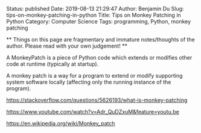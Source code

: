 Status: published
Date: 2019-08-13 21:29:47
Author: Benjamin Du
Slug: tips-on-monkey-patching-in-python
Title: Tips on Monkey Patching in Python
Category: Computer Science
Tags: programming, Python, monkey patching

**
Things on this page are fragmentary and immature notes/thoughts of the author.
Please read with your own judgement!
**

A MonkeyPatch is a piece of Python code which extends or modifies other code at runtime (typically at startup).

A monkey patch is a way for a program to extend or modify supporting system software locally (affecting only the running instance of the program).



https://stackoverflow.com/questions/5626193/what-is-monkey-patching

https://www.youtube.com/watch?v=Adr_QuDZxuM&feature=youtu.be

https://en.wikipedia.org/wiki/Monkey_patch
